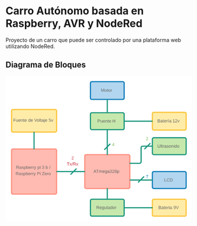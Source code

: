 # Carro Autónomo basada en Raspberry, AVR y NodeRed

Proyecto de un carro que puede ser controlado por una plataforma web utilizando NodeRed.

## Diagrama de Bloques

<center><img src="Images/block_diagram.png" width="700px" /></center>

